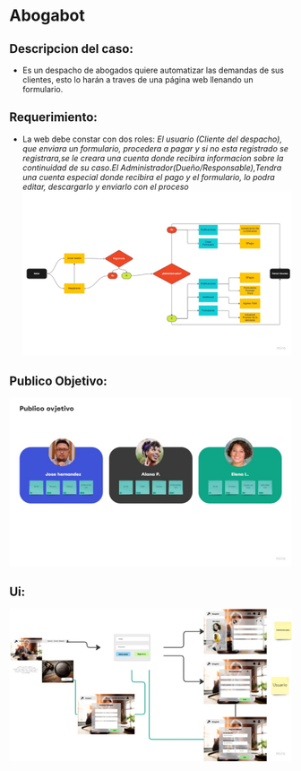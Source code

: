 # Abogabot

## Descripcion del caso:
* Es un despacho de abogados quiere automatizar las demandas de sus clientes, esto lo harán a traves de una página web llenando un formulario.

## Requerimiento:
* La web debe constar con dos roles: 
_El usuario (Cliente del despacho), que enviara un formulario, procedera a pagar y si no esta registrado se registrara,se le creara una cuenta donde recibira informacion sobre la
  continuidad de su caso_.*El Administrador(Dueño/Responsable),Tendra una cuenta especial donde recibira el pago y el formulario, lo podra editar, descargarlo y 
  enviarlo con el proceso*
![](/img/Abogabot.jpg)

## Publico Objetivo:
![](/img/objetivo.jpg)

## Ui:
![](/img/Ui.jpg)


